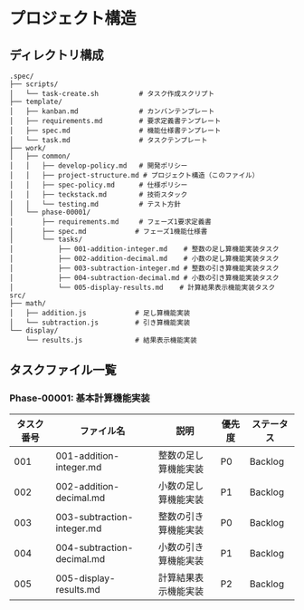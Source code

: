 # プロジェクト構造

<!-- プロジェクトのディレクトリやファイルの構造を記述します -->

## ディレクトリ構成

```
.spec/
├── scripts/
│   └── task-create.sh          # タスク作成スクリプト
├── template/
│   ├── kanban.md               # カンバンテンプレート
│   ├── requirements.md         # 要求定義書テンプレート
│   ├── spec.md                 # 機能仕様書テンプレート
│   └── task.md                 # タスクテンプレート
├── work/
│   ├── common/
│   │   ├── develop-policy.md   # 開発ポリシー
│   │   ├── project-structure.md # プロジェクト構造（このファイル）
│   │   ├── spec-policy.md      # 仕様ポリシー
│   │   ├── teckstack.md        # 技術スタック
│   │   └── testing.md          # テスト方針
│   └── phase-00001/
│       ├── requirements.md     # フェーズ1要求定義書
│       ├── spec.md            # フェーズ1機能仕様書
│       └── tasks/
│           ├── 001-addition-integer.md    # 整数の足し算機能実装タスク
│           ├── 002-addition-decimal.md    # 小数の足し算機能実装タスク
│           ├── 003-subtraction-integer.md # 整数の引き算機能実装タスク
│           ├── 004-subtraction-decimal.md # 小数の引き算機能実装タスク
│           └── 005-display-results.md    # 計算結果表示機能実装タスク
src/
├── math/
│   ├── addition.js            # 足し算機能実装
│   └── subtraction.js         # 引き算機能実装
└── display/
    └── results.js             # 結果表示機能実装
```

## タスクファイル一覧

### Phase-00001: 基本計算機能実装

| タスク番号 | ファイル名 | 説明 | 優先度 | ステータス |
|------------|------------|------|--------|-----------|
| 001 | 001-addition-integer.md | 整数の足し算機能実装 | P0 | Backlog |
| 002 | 002-addition-decimal.md | 小数の足し算機能実装 | P1 | Backlog |
| 003 | 003-subtraction-integer.md | 整数の引き算機能実装 | P0 | Backlog |
| 004 | 004-subtraction-decimal.md | 小数の引き算機能実装 | P1 | Backlog |
| 005 | 005-display-results.md | 計算結果表示機能実装 | P2 | Backlog |